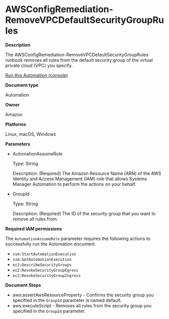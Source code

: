 # AWSConfigRemediation\-RemoveVPCDefaultSecurityGroupRules<a name="automation-aws-remove-default-secg-rules"></a>

**Description**

The AWSConfigRemediation\-RemoveVPCDefaultSecurityGroupRules runbook removes all rules from the default security group of the virtual private cloud \(VPC\) you specify\.

[Run this Automation \(console\)](https://console.aws.amazon.com/systems-manager/automation/execute/AWSConfigRemediation-RemoveVPCDefaultSecurityGroupRules)

**Document type**

Automation

**Owner**

Amazon

**Platforms**

Linux, macOS, Windows

**Parameters**
+ AutomationAssumeRole

  Type: String

  Description: \(Required\) The Amazon Resource Name \(ARN\) of the AWS Identity and Access Management \(IAM\) role that allows Systems Manager Automation to perform the actions on your behalf\.
+ GroupId

  Type: String

  Description: \(Required\) The ID of the security group that you want to remove all rules from\.

**Required IAM permissions**

The `AutomationAssumeRole` parameter requires the following actions to successfully run the Automation document\.
+ `ssm:StartAutomationExecution`
+ `ssm:GetAutomationExecution`
+ `ec2:DescribeSecurityGroups`
+ `ec2:RevokeSecurityGroupEgress`
+ `ec2:RevokeSecurityGroupIngress`

**Document Steps**
+ aws:assertAwsResourceProperty \- Confirms the security group you specified in the `GroupId` parameter is named default\.
+ aws:executeScript \- Removes all rules from the security group you specified in the `GroupId` parameter\.